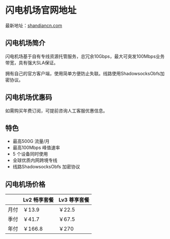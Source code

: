 # 闪电机场官网地址

最新地址：[shandiancn.com](https://0618.sd-auto-four.click/#/register?code=cxO0OmrZ)

## 闪电机场简介

闪电机场基于自有专线资源托管服务，总冗余10Gbps，最大可突发100Mbps业务带宽，具有强大SLA保证。

拥有自己的官方客户端，使用简单方便防止失联。线路使用ShadowsocksObfs加密协议。

## 闪电机场优惠码

如需购买年费订阅，可提前咨询人工客服优惠信息。

## 特色

* 最高500G 流量/月
* 最高100Mbps 峰值速率
* 5 个设备同时使用
* 全球优质内网跨境专线
* 线路ShadowsocksObfs 加密协议

## 闪电机场价格

||Lv2 畅享套餐|Lv3 尊享套餐|
|----|----|----|
|月付|￥13.9|￥22.5|
|季付|￥41.7|￥67.5|
|年付|￥166.8|￥270|

